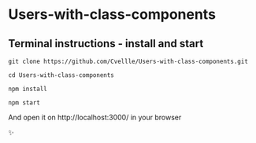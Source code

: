 # Users-with-class-components

## Terminal instructions - install and start

```
git clone https://github.com/Cvellle/Users-with-class-components.git
```

```
cd Users-with-class-components
```

```
npm install
```

```
npm start
```

And open it on http://localhost:3000/ in your browser

:sparkles:
